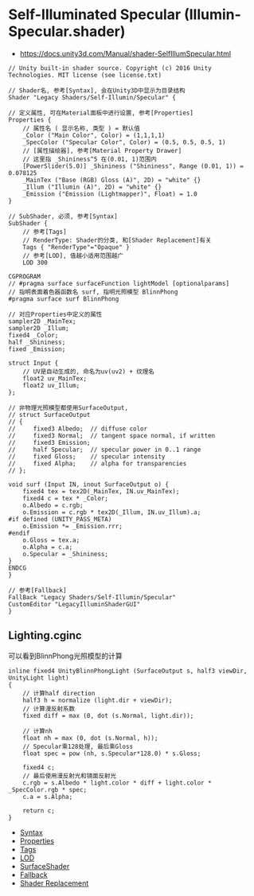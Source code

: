 # Self-Illuminated Specular (Illumin-Specular.shader)
* <https://docs.unity3d.com/Manual/shader-SelfIllumSpecular.html>

```ShaderLab
// Unity built-in shader source. Copyright (c) 2016 Unity Technologies. MIT license (see license.txt)

// Shader名, 参考[Syntax], 会在Unity3D中显示为目录结构
Shader "Legacy Shaders/Self-Illumin/Specular" {

// 定义属性, 可在Material面板中进行设置, 参考[Properties]
Properties {
    // 属性名 ( 显示名称, 类型 ) = 默认值
    _Color ("Main Color", Color) = (1,1,1,1)
    _SpecColor ("Specular Color", Color) = (0.5, 0.5, 0.5, 1)
    // [属性描绘器], 参考[Material Property Drawer]
    // 这里指 _Shininess^5 在(0.01, 1)范围内
    [PowerSlider(5.0)] _Shininess ("Shininess", Range (0.01, 1)) = 0.078125
    _MainTex ("Base (RGB) Gloss (A)", 2D) = "white" {}
    _Illum ("Illumin (A)", 2D) = "white" {}
    _Emission ("Emission (Lightmapper)", Float) = 1.0
}

// SubShader, 必须, 参考[Syntax]
SubShader {
    // 参考[Tags]
    // RenderType: Shader的分类, 和[Shader Replacement]有关
    Tags { "RenderType"="Opaque" }
    // 参考[LOD], 值越小适用范围越广
    LOD 300

CGPROGRAM
// #pragma surface surfaceFunction lightModel [optionalparams]
// 指明表面着色器函数名 surf, 指明光照模型 BlinnPhong
#pragma surface surf BlinnPhong

// 对应Properties中定义的属性
sampler2D _MainTex;
sampler2D _Illum;
fixed4 _Color;
half _Shininess;
fixed _Emission;

struct Input {
    // UV是自动生成的, 命名为uv(uv2) + 纹理名
    float2 uv_MainTex;
    float2 uv_Illum;
};

// 非物理光照模型都使用SurfaceOutput, 
// struct SurfaceOutput
// {
//     fixed3 Albedo;  // diffuse color
//     fixed3 Normal;  // tangent space normal, if written
//     fixed3 Emission;
//     half Specular;  // specular power in 0..1 range
//     fixed Gloss;    // specular intensity
//     fixed Alpha;    // alpha for transparencies
// };

void surf (Input IN, inout SurfaceOutput o) {
    fixed4 tex = tex2D(_MainTex, IN.uv_MainTex);
    fixed4 c = tex * _Color;
    o.Albedo = c.rgb;
    o.Emission = c.rgb * tex2D(_Illum, IN.uv_Illum).a;
#if defined (UNITY_PASS_META)
    o.Emission *= _Emission.rrr;
#endif
    o.Gloss = tex.a;
    o.Alpha = c.a;
    o.Specular = _Shininess;
}
ENDCG
}

// 参考[Fallback]
FallBack "Legacy Shaders/Self-Illumin/Specular"
CustomEditor "LegacyIlluminShaderGUI"
}

```

## Lighting.cginc
可以看到BlinnPhong光照模型的计算

```HLSL
inline fixed4 UnityBlinnPhongLight (SurfaceOutput s, half3 viewDir, UnityLight light)
{
    // 计算half direction
    half3 h = normalize (light.dir + viewDir);
    // 计算漫反射系数
    fixed diff = max (0, dot (s.Normal, light.dir));

    // 计算nh
    float nh = max (0, dot (s.Normal, h));
    // Specular乘128处理, 最后乘Gloss
    float spec = pow (nh, s.Specular*128.0) * s.Gloss;

    fixed4 c;
    // 最后使用漫反射光和镜面反射光
    c.rgb = s.Albedo * light.color * diff + light.color * _SpecColor.rgb * spec;
    c.a = s.Alpha;

    return c;
}
```

* [Syntax](../../../ShaderLab%20Reference/ShaderLab%20Syntax.md)
* [Properties](../../../ShaderLab%20Reference/ShaderLab%20Properties.md)
* [Tags](../../../ShaderLab%20Reference/SubShader%20Tags.md)
* [LOD](../../../ShaderLab%20Reference/SubShader%20LOD.md)
* [SurfaceShader](../../../ShaderLab%20Reference/SurfaceShader.md)
* [Fallback](../../../ShaderLab%20Reference/ShaderLab%20Fallback.md)
* [Shader Replacement](../../../ShaderLab%20Reference/Shader%20Replacement.md)
